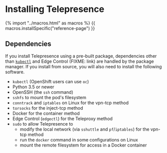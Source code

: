 # Installing Telepresence

{% import "../macros.html" as macros %}
{{ macros.installSpecific("reference-page") }}

## Dependencies

If you install Telepresence using a pre-built package, dependencies other than [`kubectl`][k] and Edge Control (FIXME: link) are handled by the package manager. If you install from source, you will also need to install the following software.

[k]: https://kubernetes.io/docs/tasks/tools/install-kubectl/

- `kubectl` (OpenShift users can use `oc`)
- Python 3.5 or newer
- OpenSSH (the `ssh` command)
- `sshfs` to mount the pod's filesystem
- `conntrack` and `iptables` on Linux for the vpn-tcp method
- `torsocks` for the inject-tcp method
- Docker for the container method
- Edge Control (`edgectl`) for the Teleproxy method
- `sudo` to allow Telepresence to
  - modify the local network (via `sshuttle` and `pf`/`iptables`) for the vpn-tcp method
  - run the `docker` command in some configurations on Linux
  - mount the remote filesystem for access in a Docker container
